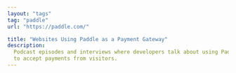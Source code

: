 ```yaml
---
layout: "tags"
tag: "paddle"
url: "https://paddle.com/"

title: "Websites Using Paddle as a Payment Gateway"
description:
  Podcast episodes and interviews where developers talk about using Paddle
  to accept payments from visitors.
---
```

